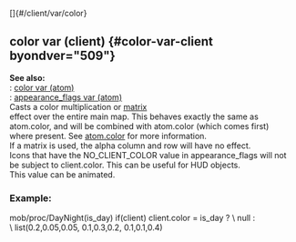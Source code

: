 []{#/client/var/color}    
## color var (client) {#color-var-client byondver="509"}    
**See also:**    
:   [color var (atom)](/ref/atom/var/color)    
:   [appearance_flags var (atom)](/ref/atom/var/appearance_flags)    
Casts a color multiplication or [matrix](/ref/%7Bnotes%7D/color-matrix)    
effect over the entire main map. This behaves exactly the same as    
atom.color, and will be combined with atom.color (which comes first)    
where present. See [atom.color](/ref/atom/var/color) for more information.    
If a matrix is used, the alpha column and row will have no effect.    
Icons that have the NO_CLIENT_COLOR value in appearance_flags will not    
be subject to client.color. This can be useful for HUD objects.    
This value can be animated.    
### Example:    
mob/proc/DayNight(is_day) if(client) client.color = is_day ? \\ null :    
\\ list(0.2,0.05,0.05, 0.1,0.3,0.2, 0.1,0.1,0.4)  